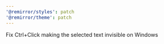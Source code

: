 ```yaml
---
'@remirror/styles': patch
'@remirror/theme': patch
---
```


Fix Ctrl+Click making the selected text invisible on Windows
